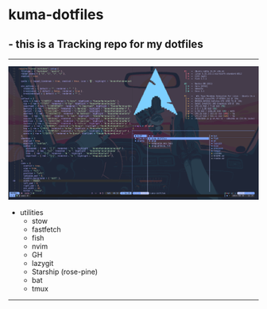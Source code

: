 # kuma-dotfiles

## - this is a Tracking repo for my dotfiles

---

![terminal](/snaps/tmux+nvim.png)

- utilities
  - stow
  - fastfetch
  - fish
  - nvim
  - GH
  - lazygit
  - Starship (rose-pine)
  - bat
  - tmux

---
